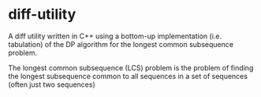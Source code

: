 # diff-utility
A diff utility written in C++ using a bottom-up implementation (i.e. tabulation) of the DP algorithm for the longest common subsequence problem.

The longest common subsequence (LCS) problem is the problem of finding the longest subsequence common to all sequences in a set of sequences (often just two sequences)
